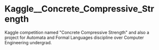 # Kaggle__Concrete_Compressive_Strength
Kaggle competition named "Concrete Compressive Strength" and also a project for Automata and Formal Languages discipline over Computer Engineering undergrad.
